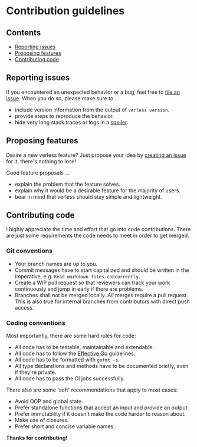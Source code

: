 # Contribution guidelines

## Contents

* [Reporting issues](#reporting-issues)
* [Proposing features](#proposing-features)
* [Contributing code](#contributing-code)

## Reporting issues

If you encountered an unexpected behavior or a bug, feel free to
[file an issue](https://github.com/verless/verless/issues/new). When you do so, please make sure to ...
* include version information from the output of `verless version`.
* provide steps to reproduce the behavior.
* hide very long stack traces or logs in a [spoiler](https://gist.github.com/jbsulli/03df3cdce94ee97937ebda0ffef28287).

## Proposing features

Desire a new verless feature? Just propose your idea by
[creating an issue](https://github.com/verless/verless/issues/new) for it, there's nothing to lose!

Good feature proposals ...
* explain the problem that the feature solves.
* explain why it would be a desirable feature for the majority of users.
* bear in mind that verless should stay simple and lightweight.

## Contributing code

I highly appreciate the time and effort that go into code contributions. There are just some requirements the code needs
to meet in order to get merged.

### Git conventions

* Your branch names are up to you.
* Commit messages have to start capitalized and should be written in the imperative, e.g.
`Read markdown files concurrently`.
* Create a WIP pull request so that reviewers can track your work continuously and jump in early if there are problems.
* Branches shall not be merged locally. _All_ merges require a pull request. This is also true for internal branches
from contributors with direct push access.

### Coding conventions

Most importantly, there are some hard rules for code:

* All code has to be testable, maintainable and extendable.
* All code has to follow the [Effective Go](https://golang.org/doc/effective_go.html) guidelines.
* All code has to be formatted with `gofmt -s`.
* All type declarations and methods have to be documented briefly, even if they're private.
* All code has to pass the CI jobs successfully.

There also are some 'soft' recommendations that apply to most cases:

* Avoid OOP and global state.
* Prefer standalone functions that accept an input and provide an output.
* Prefer immutability if it doesn't make the code harder to reason about.
* Make use of closures.
* Prefer short and concise variable names.

**Thanks for contributing!**
